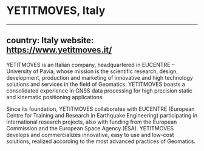 # YETITMOVES, Italy

---
country: Italy
website: https://www.yetitmoves.it/
---

YETITMOVES is an Italian company, headquartered in EUCENTRE – University of Pavia, whose mission is the scientific research, design, development, production and marketing of innovative and high technology solutions and services in the field of Geomatics. YETITMOVES boasts a consolidated experience in GNSS data processing for high precision static and kinematic positioning applications.

Since its foundation, YETITMOVES collaborates with EUCENTRE (European Centre for Training and Research in Earthquake Engineering) participating in international research projects, also with funding from the European Commission and the European Space Agency (ESA). YETITMOVES develops and commercializes innovative, easy to use and low-cost solutions, realized according to the most advanced practices of Geomatics.
